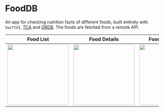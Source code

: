 # FoodDB
An app for checking nutrition facts of different foods, built entirely with `SwiftUI`, [TCA](https://github.com/pointfreeco/swift-composable-architecture) and [GRDB](https://github.com/groue/GRDB.swift). 
The foods are fetched from a remote API.

| Food List | Food Details | Food Comparison | Spotlight Indexing |
| ------------- | ------------- | ------------- | ------------- |
| <img src="https://github.com/vykut/FoodDB/assets/29523833/a7942f58-3c3e-4cdb-96f0-51573b66d490" width="200"> | <img src="https://github.com/vykut/FoodDB/assets/29523833/4962c848-0f8d-4087-b642-a46cafa1463b" width="200"> | <img src="https://github.com/vykut/FoodDB/assets/29523833/ea46c02c-ef11-439d-ba75-bc403197d0c3" width="200"> | <img src="https://github.com/vykut/FoodDB/assets/29523833/88c9dfb7-df11-4d75-802c-3831af5aeef3" width="200">
